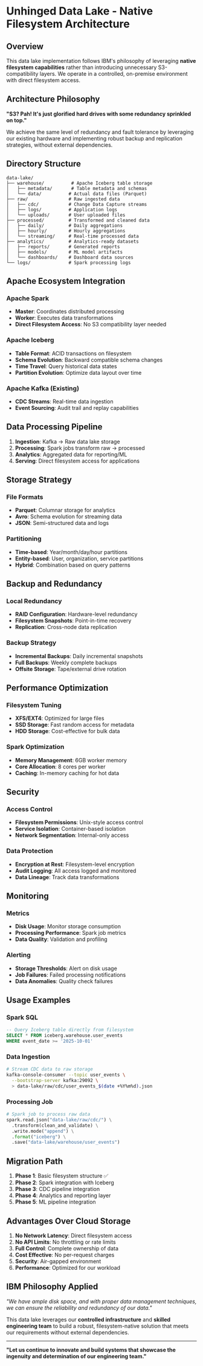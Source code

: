 # Unhinged Data Lake - Native Filesystem Architecture

## Overview

This data lake implementation follows IBM's philosophy of leveraging **native filesystem capabilities** rather than introducing unnecessary S3-compatibility layers. We operate in a controlled, on-premise environment with direct filesystem access.

## Architecture Philosophy

**"S3? Pah! It's just glorified hard drives with some redundancy sprinkled on top."**

We achieve the same level of redundancy and fault tolerance by leveraging our existing hardware and implementing robust backup and replication strategies, without external dependencies.

## Directory Structure

```
data-lake/
├── warehouse/          # Apache Iceberg table storage
│   ├── metadata/       # Table metadata and schemas
│   └── data/          # Actual data files (Parquet)
├── raw/               # Raw ingested data
│   ├── cdc/           # Change Data Capture streams
│   ├── logs/          # Application logs
│   └── uploads/       # User uploaded files
├── processed/         # Transformed and cleaned data
│   ├── daily/         # Daily aggregations
│   ├── hourly/        # Hourly aggregations
│   └── streaming/     # Real-time processed data
├── analytics/         # Analytics-ready datasets
│   ├── reports/       # Generated reports
│   ├── models/        # ML model artifacts
│   └── dashboards/    # Dashboard data sources
└── logs/              # Spark processing logs
```

## Apache Ecosystem Integration

### Apache Spark
- **Master**: Coordinates distributed processing
- **Worker**: Executes data transformations
- **Direct Filesystem Access**: No S3 compatibility layer needed

### Apache Iceberg
- **Table Format**: ACID transactions on filesystem
- **Schema Evolution**: Backward compatible schema changes
- **Time Travel**: Query historical data states
- **Partition Evolution**: Optimize data layout over time

### Apache Kafka (Existing)
- **CDC Streams**: Real-time data ingestion
- **Event Sourcing**: Audit trail and replay capabilities

## Data Processing Pipeline

1. **Ingestion**: Kafka → Raw data lake storage
2. **Processing**: Spark jobs transform raw → processed
3. **Analytics**: Aggregated data for reporting/ML
4. **Serving**: Direct filesystem access for applications

## Storage Strategy

### File Formats
- **Parquet**: Columnar storage for analytics
- **Avro**: Schema evolution for streaming data
- **JSON**: Semi-structured data and logs

### Partitioning
- **Time-based**: Year/month/day/hour partitions
- **Entity-based**: User, organization, service partitions
- **Hybrid**: Combination based on query patterns

## Backup and Redundancy

### Local Redundancy
- **RAID Configuration**: Hardware-level redundancy
- **Filesystem Snapshots**: Point-in-time recovery
- **Replication**: Cross-node data replication

### Backup Strategy
- **Incremental Backups**: Daily incremental snapshots
- **Full Backups**: Weekly complete backups
- **Offsite Storage**: Tape/external drive rotation

## Performance Optimization

### Filesystem Tuning
- **XFS/EXT4**: Optimized for large files
- **SSD Storage**: Fast random access for metadata
- **HDD Storage**: Cost-effective for bulk data

### Spark Optimization
- **Memory Management**: 6GB worker memory
- **Core Allocation**: 8 cores per worker
- **Caching**: In-memory caching for hot data

## Security

### Access Control
- **Filesystem Permissions**: Unix-style access control
- **Service Isolation**: Container-based isolation
- **Network Segmentation**: Internal-only access

### Data Protection
- **Encryption at Rest**: Filesystem-level encryption
- **Audit Logging**: All access logged and monitored
- **Data Lineage**: Track data transformations

## Monitoring

### Metrics
- **Disk Usage**: Monitor storage consumption
- **Processing Performance**: Spark job metrics
- **Data Quality**: Validation and profiling

### Alerting
- **Storage Thresholds**: Alert on disk usage
- **Job Failures**: Failed processing notifications
- **Data Anomalies**: Quality check failures

## Usage Examples

### Spark SQL
```sql
-- Query Iceberg table directly from filesystem
SELECT * FROM iceberg.warehouse.user_events 
WHERE event_date >= '2025-10-01'
```

### Data Ingestion
```bash
# Stream CDC data to raw storage
kafka-console-consumer --topic user_events \
  --bootstrap-server kafka:29092 \
  > data-lake/raw/cdc/user_events_$(date +%Y%m%d).json
```

### Processing Job
```python
# Spark job to process raw data
spark.read.json("data-lake/raw/cdc/") \
  .transform(clean_and_validate) \
  .write.mode("append") \
  .format("iceberg") \
  .save("data-lake/warehouse/user_events")
```

## Migration Path

1. **Phase 1**: Basic filesystem structure ✅
2. **Phase 2**: Spark integration with Iceberg
3. **Phase 3**: CDC pipeline integration
4. **Phase 4**: Analytics and reporting layer
5. **Phase 5**: ML pipeline integration

## Advantages Over Cloud Storage

1. **No Network Latency**: Direct filesystem access
2. **No API Limits**: No throttling or rate limits
3. **Full Control**: Complete ownership of data
4. **Cost Effective**: No per-request charges
5. **Security**: Air-gapped environment
6. **Performance**: Optimized for our workload

## IBM Philosophy Applied

*"We have ample disk space, and with proper data management techniques, we can ensure the reliability and redundancy of our data."*

This data lake leverages our **controlled infrastructure** and **skilled engineering team** to build a robust, filesystem-native solution that meets our requirements without external dependencies.

---

**"Let us continue to innovate and build systems that showcase the ingenuity and determination of our engineering team."**
